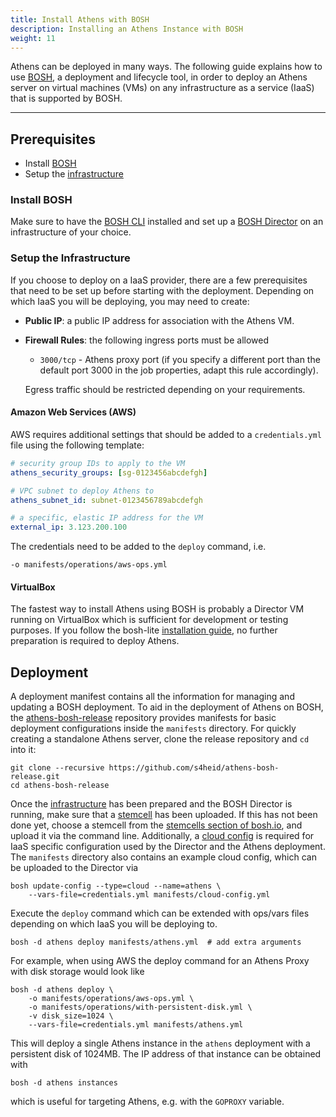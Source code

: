 ```yaml
---
title: Install Athens with BOSH
description: Installing an Athens Instance with BOSH
weight: 11
---
```


Athens can be deployed in many ways. The following guide explains how to use [BOSH](https://bosh.io), a deployment and lifecycle tool, in order to deploy an Athens server on virtual machines (VMs) on any infrastructure as a service (IaaS) that is supported by BOSH.

---

## Prerequisites

* Install [BOSH](#install-bosh)
* Setup the [infrastructure](#setup-the-infrastructure)

### Install BOSH

Make sure to have the [BOSH CLI](https://bosh.io/docs/cli-v2-install/) installed and set up a [BOSH Director](https://bosh.io/docs/quick-start/) on an infrastructure of your choice.

### Setup the Infrastructure

If you choose to deploy on a IaaS provider, there are a few prerequisites that need to be set up before starting with the deployment. Depending on which IaaS you will be deploying, you may need to create:

* **Public IP**: a public IP address for association with the Athens VM.
* **Firewall Rules**: the following ingress ports must be allowed

    - `3000/tcp` - Athens proxy port (if you specify a different port than the default port 3000 in the job properties, adapt this rule accordingly).

    Egress traffic should be restricted depending on your requirements.

#### Amazon Web Services (AWS)

AWS requires additional settings that should be added to a `credentials.yml` file using the following template:

```yaml
# security group IDs to apply to the VM
athens_security_groups: [sg-0123456abcdefgh]

# VPC subnet to deploy Athens to
athens_subnet_id: subnet-0123456789abcdefgh

# a specific, elastic IP address for the VM
external_ip: 3.123.200.100
```

The credentials need to be added to the `deploy` command, i.e.

```
-o manifests/operations/aws-ops.yml
```

#### VirtualBox

The fastest way to install Athens using BOSH is probably a Director VM running on VirtualBox which is sufficient for development or testing purposes. If you follow the bosh-lite [installation guide](https://bosh.cloudfoundry.org/docs/bosh-lite), no further preparation is required to deploy Athens.


## Deployment

A deployment manifest contains all the information for managing and updating a BOSH deployment. To aid in the deployment of Athens on BOSH, the [athens-bosh-release](https://github.com/s4heid/athens-bosh-release) repository provides manifests for basic deployment configurations inside the `manifests` directory. For quickly creating a standalone Athens server, clone the release repository and `cd` into it:

```console
git clone --recursive https://github.com/s4heid/athens-bosh-release.git
cd athens-bosh-release
```

Once the [infrastructure](#setup-the-infrastructure) has been prepared and the BOSH Director is running, make sure that a [stemcell](https://bosh.cloudfoundry.org/docs/stemcell/) has been uploaded. If this has not been done yet, choose a stemcell from the [stemcells section of bosh.io](https://bosh.io/stemcells), and upload it via the command line. Additionally, a [cloud config](https://bosh.cloudfoundry.org/docs/cloud-config/) is required for IaaS specific configuration used by the Director and the Athens deployment. The `manifests` directory also contains an example cloud config, which can be uploaded to the Director via

```console
bosh update-config --type=cloud --name=athens \
    --vars-file=credentials.yml manifests/cloud-config.yml
```

Execute the `deploy` command which can be extended with ops/vars files depending on which IaaS you will be deploying to.

```console
bosh -d athens deploy manifests/athens.yml  # add extra arguments
```

For example, when using AWS the deploy command for an Athens Proxy with disk storage would look like

```console
bosh -d athens deploy \
    -o manifests/operations/aws-ops.yml \
    -o manifests/operations/with-persistent-disk.yml \
    -v disk_size=1024 \
    --vars-file=credentials.yml manifests/athens.yml
```

This will deploy a single Athens instance in the `athens` deployment with a persistent disk of 1024MB. The IP address of that instance can be obtained with

```console
bosh -d athens instances
```

which is useful for targeting Athens, e.g. with the `GOPROXY` variable.